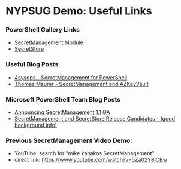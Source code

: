 # NYPSUG Demo: Useful Links

### PowerShell Gallery Links

- [SecretManagement Module](https://www.powershellgallery.com/packages/Microsoft.PowerShell.SecretManagement/)
- [SecretStore](https://www.powershellgallery.com/packages/Microsoft.PowerShell.SecretStore/)

### Useful Blog Posts

- [4sysops - SecretManagement for PowerShell](https://4sysops.com/archives/secretsmanagement-module-for-powershell-save-passwords-in-powershell/)
- [Thomas Maurer - SecretManagement and AZKeyVault](https://www.thomasmaurer.ch/2021/04/stop-typing-powershell-credentials-in-demos-using-powershell-secretmanagement/)


### Microsoft PowerShell Team Blog Posts
- [Announcing SecretManagement 1.1 GA](https://devblogs.microsoft.com/powershell/announcing-secretmanagement-1-1-ga/)
- [SecretManagement and SecretStore Release Candidates - (good background info)](https://devblogs.microsoft.com/powershell/secretmanagement-and-secretstore-release-candidates/)


### Previous SecretManagement Video Demo:
- YouTube: search for "mike kanakos SecretManagement"
- direct link: https://www.youtube.com/watch?v=5Za02Y8jCBw